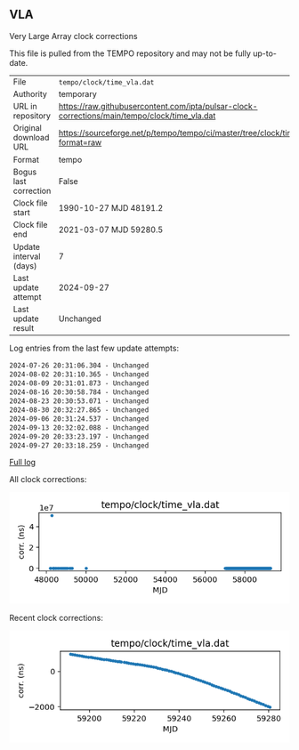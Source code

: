 
## VLA

Very Large Array clock corrections

This file is pulled from the TEMPO repository and may not be fully
up-to-date. 

|     |     |
|:--- |:--- |
| File | `tempo/clock/time_vla.dat` |
| Authority | temporary |
| URL in repository | <https://raw.githubusercontent.com/ipta/pulsar-clock-corrections/main/tempo/clock/time_vla.dat> |
| Original download URL | <https://sourceforge.net/p/tempo/tempo/ci/master/tree/clock/time_vla.dat?format=raw> |
| Format | tempo |
| Bogus last correction | False |
| Clock file start | 1990-10-27 MJD 48191.2 |
| Clock file end | 2021-03-07 MJD 59280.5 |
| Update interval (days) | 7 |
| Last update attempt | 2024-09-27 |
| Last update result | Unchanged |

Log entries from the last few update attempts:
```
2024-07-26 20:31:06.304 - Unchanged
2024-08-02 20:31:10.365 - Unchanged
2024-08-09 20:31:01.873 - Unchanged
2024-08-16 20:30:58.784 - Unchanged
2024-08-23 20:30:53.071 - Unchanged
2024-08-30 20:32:27.865 - Unchanged
2024-09-06 20:31:24.537 - Unchanged
2024-09-13 20:32:02.088 - Unchanged
2024-09-20 20:33:23.197 - Unchanged
2024-09-27 20:33:18.259 - Unchanged
```
[Full log](https://raw.githubusercontent.com/ipta/pulsar-clock-corrections/main/log/tempo/clock/time_vla.dat.log)


All clock corrections:

![plot of all clock corrections](time_vla.dat.png "All corrections")

Recent clock corrections:

![plot of recent clock corrections](time_vla.dat.short.png "Recent corrections")

